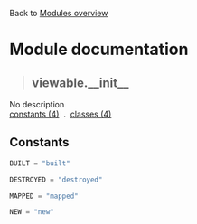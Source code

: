 Back to [Modules overview](https://github.com/pyrustic/viewable/blob/master/docs/modules/README.md)
  
# Module documentation
>## viewable.\_\_init\_\_
No description
<br>
[constants (4)](https://github.com/pyrustic/viewable/blob/master/docs/modules/content/viewable.__init__/constants.md) &nbsp;.&nbsp; [classes (4)](https://github.com/pyrustic/viewable/blob/master/docs/modules/content/viewable.__init__/classes.md)


## Constants
```python
BUILT = "built"

DESTROYED = "destroyed"

MAPPED = "mapped"

NEW = "new"

```

